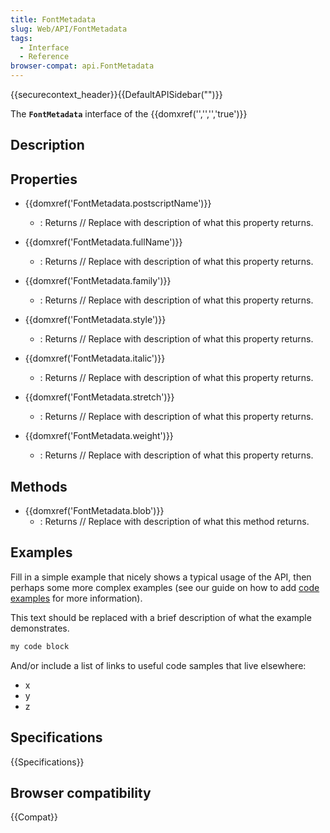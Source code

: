 ```yaml
---
title: FontMetadata
slug: Web/API/FontMetadata
tags:
  - Interface
  - Reference
browser-compat: api.FontMetadata
---
```

{{securecontext_header}}{{DefaultAPISidebar("")}}

The **`FontMetadata`** interface of the {{domxref('','','','true')}} 

## Description

 

## Properties

- {{domxref('FontMetadata.postscriptName')}}
  - : Returns // Replace with description of what this property returns.

- {{domxref('FontMetadata.fullName')}}
  - : Returns // Replace with description of what this property returns.

- {{domxref('FontMetadata.family')}}
  - : Returns // Replace with description of what this property returns.

- {{domxref('FontMetadata.style')}}
  - : Returns // Replace with description of what this property returns.

- {{domxref('FontMetadata.italic')}}
  - : Returns // Replace with description of what this property returns.

- {{domxref('FontMetadata.stretch')}}
  - : Returns // Replace with description of what this property returns.

- {{domxref('FontMetadata.weight')}}
  - : Returns // Replace with description of what this property returns.



## Methods

- {{domxref('FontMetadata.blob')}}
  - : Returns // Replace with description of what this method returns.

## Examples

Fill in a simple example that nicely shows a typical usage of the API, then perhaps some more complex examples (see our guide on how to add [code examples](/en-US/docs/MDN/Contribute/Structures/Code_examples) for more information).

This text should be replaced with a brief description of what the example demonstrates.

```js
my code block
```

And/or include a list of links to useful code samples that live elsewhere:

*   x
*   y
*   z

## Specifications

{{Specifications}}

## Browser compatibility

{{Compat}}

